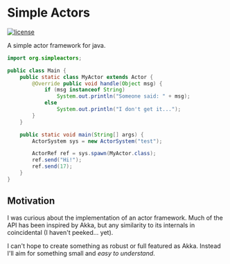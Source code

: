 Simple Actors
=============
[![license](http://img.shields.io/badge/license-AGPL3-red.svg?style=flat)](https://github.com/axblount/simpleactors/blob/master/LICENSE)

A simple actor framework for java.

```java
import org.simpleactors;

public class Main {
    public static class MyActor extends Actor {
        @Override public void handle(Object msg) {
            if (msg instanceof String)
                System.out.println("Someone said: " + msg);
            else
                System.out.println("I don't get it...");
        }
    }

    public static void main(String[] args) {
        ActorSystem sys = new ActorSystem("test");

        ActorRef ref = sys.spawn(MyActor.class);
        ref.send("Hi!");
        ref.send(17);
    }
}
```

Motivation
----------

I was curious about the implementation of an actor framework. Much of the API has been inspired by Akka, but any similarity to its internals in coincidental (I haven't peeked... yet).

I can't hope to create something as robust or full featured as Akka. Instead I'll aim for something small and *easy to understand*.
